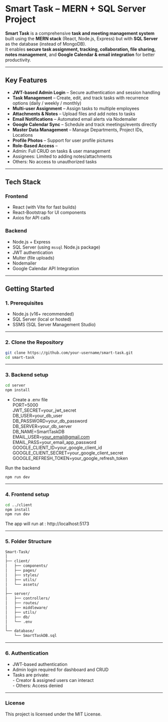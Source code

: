 #  Smart Task – MERN + SQL Server Project

**Smart Task** is a comprehensive **task and meeting management system** built using the **MERN stack** (React, Node.js, Express) but with **SQL Server** as the database (instead of MongoDB).  
It enables **secure task assignment, tracking, collaboration, file sharing, notes management**, and **Google Calendar & email integration** for better productivity.

---

##  Key Features

-  **JWT-based Admin Login** – Secure authentication and session handling
-  **Task Management** – Create, edit, and track tasks with recurrence options (daily / weekly / monthly)
-  **Multi-user Assignment** – Assign tasks to multiple employees
-  **Attachments & Notes** – Upload files and add notes to tasks
-  **Email Notifications** – Automated email alerts via Nodemailer
-  **Google Calendar Sync** – Schedule and track meetings/events directly
-  **Master Data Management** – Manage Departments, Project IDs, Locations
-  **Profile Photos** – Support for user profile pictures
-  **Role-Based Access** – 
  - Admin: Full CRUD on tasks & user management  
  - Assignees: Limited to adding notes/attachments  
  - Others: No access to unauthorized tasks

---

##  Tech Stack

### **Frontend**
-  React (with Vite for fast builds)
-  React-Bootstrap for UI components
- Axios for API calls

### **Backend**
-  Node.js + Express
-  SQL Server (using `mssql` Node.js package)
-  JWT authentication
-  Multer (file uploads)
-  Nodemailer
-  Google Calendar API Integration

---

##  Getting Started

### **1. Prerequisites**
- Node.js (v16+ recommended)
- SQL Server (local or hosted)
- SSMS (SQL Server Management Studio)

---

### **2. Clone the Repository**

```bash
git clone https://github.com/your-username/smart-task.git
cd smart-task
```
---

### **3. Backend setup**

```bash
cd server
npm install
```

- Create a .env file <br>
PORT=5000 <br>
JWT_SECRET=your_jwt_secret <br>
DB_USER=your_db_user <br>
DB_PASSWORD=your_db_password <br>
DB_SERVER=your_db_server  <br>
DB_NAME=SmartTaskDB <br>
EMAIL_USER=your_email@gmail.com <br>
EMAIL_PASS=your_email_app_password <br>
GOOGLE_CLIENT_ID=your_google_client_id <br>
GOOGLE_CLIENT_SECRET=your_google_client_secret <br>
GOOGLE_REFRESH_TOKEN=your_google_refresh_token

Run the backend

```bash
npm run dev
```
---
### **4. Frontend setup**

```bash
cd ../client
npm install
npm run dev
```
The app will run at : http://localhost:5173

---
### **5. Folder Structure**

```bash
Smart-Task/
│
├── client/
│   ├── components/
│   ├── pages/
│   ├── styles/
│   ├── utils/
│   └── assets/
│
├── server/
│   ├── controllers/
│   ├── routes/
│   ├── middleware/
│   ├── utils/
│   ├── db/
│   └── .env
│
└── database/
    └── SmartTaskDB.sql

```

---
### **6. Authentication**
- JWT-based authentication
- Admin login required for dashboard and CRUD
- Tasks are private: <br>
        - Creator & assigned users can interact <br>
        - Others: Access denied

---
### **License**
This project is licensed under the MIT License.
